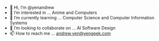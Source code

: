 - 👋 Hi, I’m @yenandrew
- 👀 I’m interested in ... Anime and Computers
- 🌱 I’m currently learning ... Computer Science and Computer Information Systems
- 💞️ I’m looking to collaborate on ... AI Software Design
- 📫 How to reach me ... andrew.yen@yengeek.com

<!---
yenandrew/yenandrew is a ✨ special ✨ repository because its `README.md` (this file) appears on your GitHub profile.
You can click the Preview link to take a look at your changes.
--->

